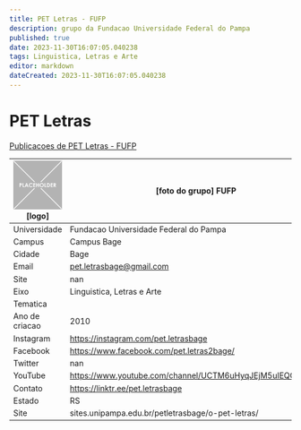 ```yaml
---
title: PET Letras - FUFP
description: grupo da Fundacao Universidade Federal do Pampa
published: true
date: 2023-11-30T16:07:05.040238
tags: Linguistica, Letras e Arte
editor: markdown
dateCreated: 2023-11-30T16:07:05.040238
---
```


# PET Letras

[Publicacoes de PET Letras - FUFP](/atividade/14PETLetrasFUFP/feed.md)

| ![placeholder.png](/placeholder.png) [logo] | [foto do grupo] FUFP         |
| ------------------------------------------- | ------------------------------------------------- |
| Universidade                                | Fundacao Universidade Federal do Pampa      |
| Campus                                      | Campus Bage            |
| Cidade                                      | Bage             |
| Email                                       | pet.letrasbage@gmail.com             |
| Site                                        | nan              |
| Eixo                                        | Linguistica, Letras e Arte              |
| Tematica                                    |           |
| Ano de criacao                              | 2010        |
| Instagram                                   | https://instagram.com/pet.letrasbage         |
| Facebook                                    | https://www.facebook.com/pet.letras2bage/          |
| Twitter                                     | nan           |
| YouTube                                     | https://www.youtube.com/channel/UCTM6uHyqJEjM5uIEQO8C3VA           |
| Contato                                     | https://linktr.ee/pet.letrasbage         |
| Estado                                      |  RS            |
| Site                                        | sites.unipampa.edu.br/petletrasbage/o-pet-letras/ |
